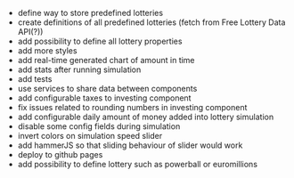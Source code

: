 - define way to store predefined lotteries
- create definitions of all predefined lotteries (fetch from Free Lottery Data API(?))
- add possibility to define all lottery properties
- add more styles
- add real-time generated chart of amount in time
- add stats after running simulation
- add tests
- use services to share data between components
- add configurable taxes to investing component
- fix issues related to rounding numbers in investing component
- add configurable daily amount of money added into lottery simulation
- disable some config fields during simulation
- invert colors on simulation speed slider
- add hammerJS so that sliding behaviour of slider would work
- deploy to github pages
- add possibility to define lottery such as powerball or euromillions
